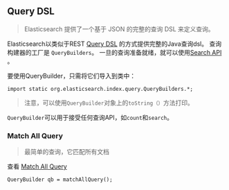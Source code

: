
## Query DSL

> Elasticsearch 提供了一个基于 JSON 的完整的查询 DSL 来定义查询。

Elasticsearch以类似于REST [Query DSL](https://www.elastic.co/guide/en/elasticsearch/reference/5.6/query-dsl.html) 的方式提供完整的Java查询dsl。 查询构建器的工厂是 `QueryBuilders`。 一旦的查询准备就绪，就可以使用[Search API](https://www.elastic.co/guide/en/elasticsearch/client/java-api/current/java-search.html) 。

要使用QueryBuilder，只需将它们导入到类中：

```
import static org.elasticsearch.index.query.QueryBuilders.*;

```

> 注意，可以使用`QueryBuilder`对象上的`toString（）`方法打印。

`QueryBuilder`可以用于接受任何查询API，如`count`和`search`。

### Match All Query

> 最简单的查询，它匹配所有文档

查看 [Match All Query](https://www.elastic.co/guide/en/elasticsearch/reference/5.6/query-dsl-match-all-query.html) 


```
QueryBuilder qb = matchAllQuery();
```